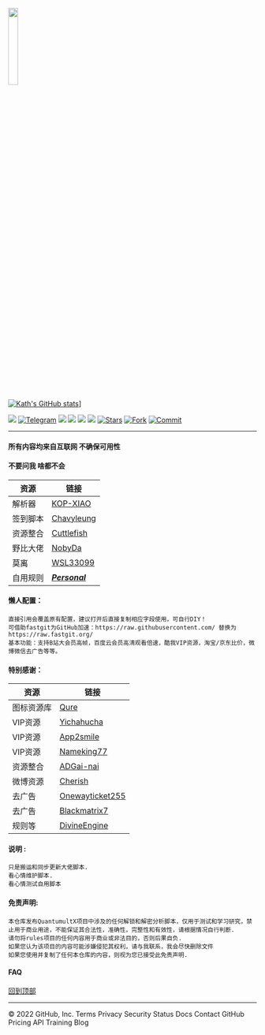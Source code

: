 <a href="https://t.me/GodMoliibot"><img src="https://raw.githubusercontent.com/WSL33099/QuantumultX/main/Image/Hello.gif" width="20%" height="20%"></a>

[![Kath's GitHub stats](https://github-readme-stats.vercel.app/api?username=Kath&show_icons=true)](https://github.com/iKath/QuantumultX)]

<a href="https://t.me/imKath"><img src='https://img.shields.io/badge/By-Kath-green'/></a>
[![Telegram](https://img.shields.io/badge/Telegram-Channel-33A8E3)](https://t.me/Kaleidoscopc)
![](https://visitor-badge.glitch.me/badge?page_id=iKath.iKath)
<a href="https://github.com/iKath/QuantumultX/tree/main/Rewrite"><img src='https://img.shields.io/badge/Rewrite-v0.2-orange'/></a>
<a href="https://github.com/iKath/QuantumultX/tree/main/Script"><img src='https://img.shields.io/badge/Script-v0.1-red'/></a>
[![](https://img.shields.io/github/followers/iKath?label=follow&style=social)](https://github.com/iKath?tab=followers)
[![Stars](https://img.shields.io/github/stars/iKath/QuantumultX)](https://github.com/iKath/QuantumultX/stargazers)
[![Fork](https://img.shields.io/github/forks/iKath/QuantumultX)](https://github.com/iKath/QuantumultX/network/members)
[![Commit](https://img.shields.io/github/commit-activity/m/iKath/QuantumultX?label=Commits)](https://github.com/ikath/QuantumultX/commits/main)




---------------------------------------------------------------------------------------------------------------------------------------------------------------------------------

#### 所有内容均来自互联网 不确保可用性  

#### 不要问我 啥都不会
|资源|链接|
|----|-----|
|解析器|[KOP-XIAO](https://github.com/KOP-XIAO)|
|签到脚本|[Chavyleung](https://github.com/chavyleung)|
|资源整合|[Cuttlefish](https://github.com/ddgksf2013/Cuttlefish)|
|野比大佬|[NobyDa](https://github.com/NobyDa/Script)|
|莫离|[WSL33099](https://github.com/WSL33099)|
|自用规则|[***Personal***](https://github.com/iKath/QuantumultX/tree/main/Personal) |

#### 懒人配置：
    直接引用会覆盖原有配置，建议打开后直接复制相应字段使用，可自行DIY！
    可借助fastgit为GitHub加速：https://raw.githubusercontent.com/ 替换为 https://raw.fastgit.org/
    基本功能：支持B站大会员高帧，百度云会员高清观看倍速，酷我VIP资源，淘宝/京东比价，微博微信去广告等等。

#### 特别感谢：

|资源|链接|
|----|-----|
|图标资源库|[Qure](https://github.com/Koolson/Qure)|
|VIP资源|[Yichahucha](https://github.com/yichahucha) |
|VIP资源|[App2smile](https://github.com/app2smile/rules)  |
|VIP资源|[Nameking77](https://github.com/nameking77/Qx/tree/main/rewrite)|
|资源整合|[ADGai-nai](https://github.com/Zhuliyer/ADGai-nai)|
|微博资源|[Cherish](https://github.com/zmqcherish/proxy-script)|
|去广告|[Onewayticket255](https://github.com/onewayticket255)|
|去广告|[Blackmatrix7](https://github.com/blackmatrix7/ios_rule_script)| 
|规则等|[DivineEngine](https://github.com/DivineEngine)|

#### 说明 :
    只是搬运和同步更新大佬脚本.
    看心情维护脚本.
    看心情测试自用脚本

#### 免责声明:  
    本仓库发布QuantumultX项目中涉及的任何解锁和解密分析脚本，仅用于测试和学习研究，禁止用于商业用途，不能保证其合法性，准确性，完整性和有效性，请根据情况自行判断.
    请勿将rules项目的任何内容用于商业或非法目的，否则后果自负.
    如果您认为该项目的内容可能涉嫌侵犯其权利，请与我联系，我会尽快删除文件
    如果您使用并复制了任何本仓库的内容，则视为您已接受此免责声明.

#### FAQ

[回到顶部](#readme)		


---------------------------------------------------------------------------------------------------------------------------------------------------------------------------------
© 2022 GitHub, Inc.
Terms
Privacy
Security
Status
Docs
Contact GitHub
Pricing
API
Training
Blog
